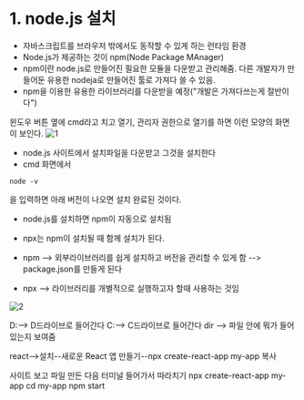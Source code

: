 # 1. node.js 설치
* 자바스크립트를 브라우저 밖에서도 동작할 수 있게 하는 런타임 환경
* Node.js가 제공하는 것이 npm(Node Package MAnager)
* npm이란 node.js로 만들어진 필요한 모듈을 다운받고 관리해줌. 다른 개발자가 만들어둔 유용한 nodeja로 만들어진 툴로 가져다 쓸 수 있음.
* npm을 이용한 유용한 라이브러리를 다운받을 예정("개발은 가져다쓰는게 절반이다")


윈도우 버튼 옆에 cmd라고 치고 열기, 관리자 권한으로 열기를 하면 이런 모양의 화면이 보인다. 
![1](https://github.com/gogoringhye/read/assets/145514996/c0a896f1-45b2-45a3-abb7-2080f5bdcba0)



* node.js 사이트에서 설치파일을 다운받고 그것을 설치한다
* cmd 화면에서 
```
node -v
```
을 입력하면 아래 버전이 나오면 설치 완료된 것이다.

* node.js를 설치하면 npm이 자동으로 설치됨

* npx는 npm이 설치될 때 함께 설치가 된다.

* npm --> 외부라이브러리를 쉽게 설치하고 버전을 관리할 수 있게 함 --> package.json를 만들게 된다

* npx --> 라이브러리를 개별적으로 실행하고자 할때 사용하는 것임

![2](https://github.com/gogoringhye/read/assets/145514996/e8291a92-f0f0-48ae-98b1-6e918931d03f)



D:--> D드라이브로 들어간다 C:--> C드라이브로 들어간다
dir --> 파일 안에 뭐가 들어있는지 보여줌



react-->설치--새로운 React 앱 만들기--npx create-react-app my-app 복사

사이트 보고 파일 만든 다음 터미널 들어가서 따라치기
npx create-react-app my-app
cd my-app
npm start
